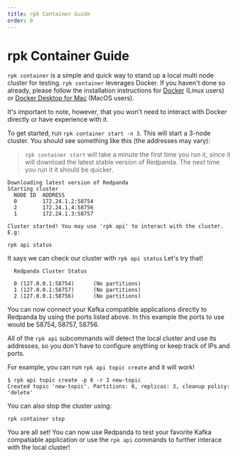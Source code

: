 ```yaml
---
title: rpk Container Guide
order: 0
---
```

# rpk Container Guide

`rpk container` is a simple and quick way to stand up a local multi node cluster
for testing. `rpk container` leverages Docker. If you haven't done so already,
please follow the installation instructions for
[Docker](https://docs.docker.com/engine/install/) (Linux users) or
[Docker Desktop for Mac](https://www.docker.com/products/docker-desktop) 
(MacOS users).

It's important to note, however, that you won't need to interact with Docker directly or have experience with it.

To get started, run `rpk container start -n 3`. This will start a 3-node cluster. You should see something like this (the addresses may vary):

> `rpk container start` will take a minute the first time you run it, since it will download the latest stable version of Redpanda. The next time you run it it should be quicker.

```
Downloading latest version of Redpanda
Starting cluster
  NODE ID  ADDRESS
  0        172.24.1.2:58754
  2        172.24.1.4:58756
  1        172.24.1.3:58757

Cluster started! You may use 'rpk api' to interact with the cluster. E.g:

rpk api status
```

It says we can check our cluster with `rpk api status` Let's try that!

```
  Redpanda Cluster Status

  0 (127.0.0.1:58754)      (No partitions)
  1 (127.0.0.1:58757)      (No partitions)
  2 (127.0.0.1:58756)      (No partitions)
```

You can now connect your Kafka compatible applications directly to Redpanda
by using the ports listed above. In this example the ports to use would be
58754, 58757, 58756.

All of the `rpk api` subcommands will detect the local cluster and use its addresses, so you don't have to configure anything or keep track of IPs and ports.

For example, you can run `rpk api topic create` and it will work!

```
$ rpk api topic create -p 6 -r 3 new-topic
Created topic 'new-topic'. Partitions: 6, replicas: 3, cleanup policy: 'delete'
```

You can also stop the cluster using:

```
rpk container stop
```

You are all set! You can now use Redpanda to test your favorite Kafka
compatiable application or use the `rpk api` commands to further interace with
the local cluster!
